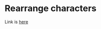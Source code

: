 # Rearrange characters
Link is [here](https://practice.geeksforgeeks.org/problems/rearrange-characters/0)